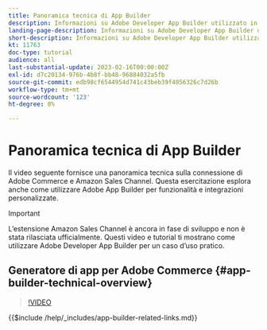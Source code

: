```yaml
---
title: Panoramica tecnica di App Builder
description: Informazioni su Adobe Developer App Builder utilizzato in Adobe Commerce con una panoramica tecnica
landing-page-description: Informazioni su Adobe Developer App Builder utilizzato in Adobe Commerce con una panoramica tecnica
short-description: Informazioni su Adobe Developer App Builder utilizzato in Adobe Commerce con una panoramica tecnica
kt: 11763
doc-type: tutorial
audience: all
last-substantial-update: 2023-02-16T00:00:00Z
exl-id: d7c20134-976b-4b8f-bb48-96884032a5fb
source-git-commit: edb98cf6544954d741c43beb39f4056326c7d26b
workflow-type: tm+mt
source-wordcount: '123'
ht-degree: 0%

---
```


# Panoramica tecnica di App Builder

Il video seguente fornisce una panoramica tecnica sulla connessione di Adobe Commerce e Amazon Sales Channel. Questa esercitazione esplora anche come utilizzare Adobe App Builder per funzionalità e integrazioni personalizzate.

>[!IMPORTANT]
>
>L’estensione Amazon Sales Channel è ancora in fase di sviluppo e non è stata rilasciata ufficialmente.  Questi video e tutorial ti mostrano come utilizzare Adobe Developer App Builder per un caso d’uso pratico.


## Generatore di app per Adobe Commerce {#app-builder-technical-overview}

>[!VIDEO](https://video.tv.adobe.com/v/3413512?quality=12&learn=on)

{{$include /help/_includes/app-builder-related-links.md}}
